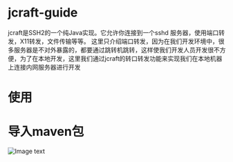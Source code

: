 # jcraft-guide
jcraft是SSH2的一个纯Java实现。它允许你连接到一个sshd 服务器，使用端口转发，X11转发，文件传输等等。
这里只介绍端口转发，因为在我们开发环境中，很多服务器是不对外暴露的，都要通过跳转机跳转，这样使我们开发人员开发很不方便，为了在本地开发，这里我们通过jcraft的转口转发功能来实现我们在本地机器上连接内网服务器进行开发


# 使用
# 导入maven包 
![Image text](https://raw.githubusercontent.com/rancho00/jcraft-guide/master/images/TIM%E5%9B%BE%E7%89%8720181227144235.png)

